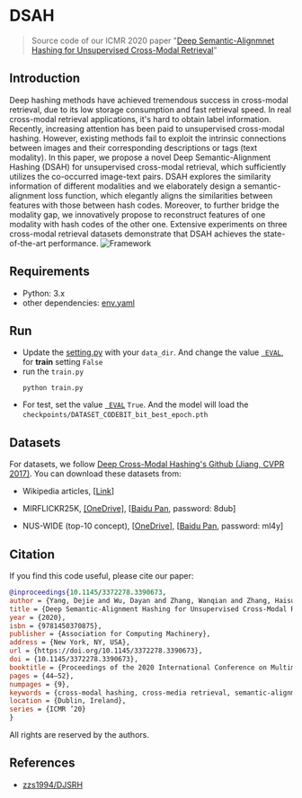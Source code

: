 # DSAH
> Source code of our ICMR 2020 paper "[Deep Semantic-Alignmnet Hashing for Unsupervised Cross-Modal Retrieval](https://dl.acm.org/doi/abs/10.1145/3372278.3390673)"

## Introduction

Deep hashing methods have achieved tremendous success in cross-modal retrieval, due to its low storage consumption and fast retrieval speed. In real cross-modal retrieval applications, it's hard to obtain label information. Recently, increasing attention has been paid to unsupervised cross-modal hashing. However, existing methods fail to exploit the intrinsic connections between images and their corresponding descriptions or tags (text modality). In this paper, we propose a novel Deep Semantic-Alignment Hashing (DSAH) for unsupervised cross-modal retrieval, which sufficiently utilizes the co-occurred image-text pairs. DSAH explores the similarity information of different modalities and we elaborately design a semantic-alignment loss function, which elegantly aligns the similarities between features with those between hash codes. Moreover, to further bridge the modality gap, we innovatively propose to reconstruct features of one modality with hash codes of the other one. Extensive experiments on three cross-modal retrieval datasets demonstrate that DSAH achieves the state-of-the-art performance.
![Framework](https://github.com/idejie/pics/raw/master/WX20200627-190524.png)
## Requirements
- Python: 3.x
- other dependencies: [env.yaml](https://github.com/idejie/DSAH/blob/master/env.yaml)
## Run
- Update the [setting.py](https://github.com/idejie/DSAH/blob/master/settings.py) with your `data_dir`. And change the value [` EVAL`](https://github.com/idejie/DSAH/blob/be1f3edba30015b164bc41994067a71273cbeb30/settings.py#L6), for **train** setting `False`
- run the `train.py`
  ```shell
  python train.py
  ```
 - For test, set the value [` EVAL`](https://github.com/idejie/DSAH/blob/be1f3edba30015b164bc41994067a71273cbeb30/settings.py#L6) `True`. And the model will load the `checkpoints/DATASET_CODEBIT_bit_best_epoch.pth`
## Datasets
For datasets, we follow [Deep Cross-Modal Hashing's Github (Jiang, CVPR 2017)](https://github.com/jiangqy/DCMH-CVPR2017/tree/master/DCMH_matlab/DCMH_matlab). You can download these datasets from:

- Wikipedia articles, [[Link](http://www.svcl.ucsd.edu/projects/crossmodal/)]

- MIRFLICKR25K, [[OneDrive]](https://pkueducn-my.sharepoint.com/:f:/g/personal/zszhong_pku_edu_cn/EpLD8yNN2lhIpBgQ7Kl8LKABzM68icvJJahchO7pYNPV1g?e=IYoeqn), [[Baidu Pan](https://pan.baidu.com/s/1o5jSliFjAezBavyBOiJxew), password: 8dub]

- NUS-WIDE (top-10 concept), [[OneDrive](https://pkueducn-my.sharepoint.com/:f:/g/personal/zszhong_pku_edu_cn/EoPpgpDlPR1OqK-ywrrYiN0By6fdnBvY4YoyaBV5i5IvFQ?e=kja8Kj)], [[Baidu Pan](https://pan.baidu.com/s/1GFljcAtWDQFDVhgx6Jv_nQ), password: ml4y]
## Citation
If you find this code useful, please cite our paper:
```bibtex
@inproceedings{10.1145/3372278.3390673,
author = {Yang, Dejie and Wu, Dayan and Zhang, Wanqian and Zhang, Haisu and Li, Bo and Wang, Weiping},
title = {Deep Semantic-Alignment Hashing for Unsupervised Cross-Modal Retrieval},
year = {2020},
isbn = {9781450370875},
publisher = {Association for Computing Machinery},
address = {New York, NY, USA},
url = {https://doi.org/10.1145/3372278.3390673},
doi = {10.1145/3372278.3390673},
booktitle = {Proceedings of the 2020 International Conference on Multimedia Retrieval},
pages = {44–52},
numpages = {9},
keywords = {cross-modal hashing, cross-media retrieval, semantic-alignment},
location = {Dublin, Ireland},
series = {ICMR ’20}
}
```
All rights are reserved by the authors.
## References
- [zzs1994/DJSRH](https://github.com/zzs1994/DJSRH)
